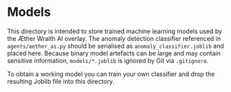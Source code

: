 Models
======

This directory is intended to store trained machine learning models used by
the Æther Wraith AI overlay.  The anomaly detection classifier referenced
in `agents/aether_ai.py` should be serialised as `anomaly_classifier.joblib` and
placed here.  Because binary model artefacts can be large and may contain
sensitive information, `models/*.joblib` is ignored by Git via `.gitignore`.

To obtain a working model you can train your own classifier and drop the
resulting Joblib file into this directory.